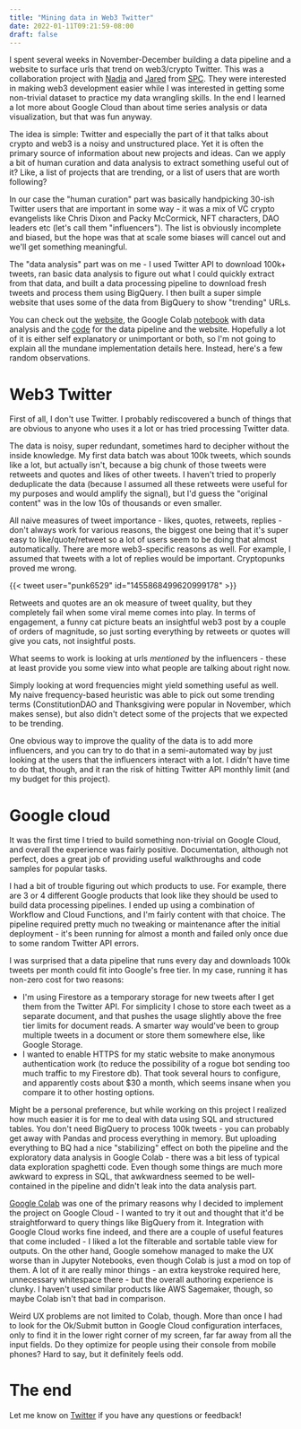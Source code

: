 ```yaml
---
title: "Mining data in Web3 Twitter"
date: 2022-01-11T09:21:59-08:00
draft: false
---
```

I spent several weeks in November-December building a data pipeline and a website to surface urls that trend on web3/crypto Twitter. This was a collaboration project with [Nadia](https://twitter.com/nseldeib) and [Jared](https://twitter.com/jaredcosulich) from [SPC](https://www.southparkcommons.com/). They were interested in making web3 development easier while I was interested in getting some non-trivial dataset to practice my data wrangling skills. In the end I learned a lot more about Google Cloud than about time series analysis or data visualization, but that was fun anyway.

The idea is simple: Twitter and especially the part of it that talks about crypto and web3 is a noisy and unstructured place. Yet it is often the primary source of information about new projects and ideas. Can we apply a bit of human curation and data analysis to extract something useful out of it? Like, a list of projects that are trending, or a list of users that are worth following?

In our case the "human curation" part was basically handpicking 30-ish Twitter users that are important in some way - it was a mix of VC crypto evangelists like Chris Dixon and Packy McCormick, NFT characters, DAO leaders etc (let's call them "influencers"). The list is obviously incomplete and biased, but the hope was that at scale some biases will cancel out and we'll get something meaningful.

The "data analysis" part was on me - I used Twitter API to download 100k+ tweets, ran basic data analysis to figure out what I could quickly extract from that data, and built a data processing pipeline to download fresh tweets and process them using BigQuery. I then built a super simple website that uses some of the data from BigQuery to show "trending" URLs.

You can check out the [website](https://web3twitter.dkishylau.com), the Google Colab [notebook](https://colab.research.google.com/drive/1fNKeNOsdhgbzkd3Z3dDquqmN9L86qeHg?usp=sharing) with data analysis and the [code](https://github.com/ph-ph/web3explorer) for the data pipeline and the website. Hopefully a lot of it is either self explanatory or unimportant or both, so I'm not going to explain all the mundane implementation details here. Instead, here's a few random observations.

# Web3 Twitter
First of all, I don't use Twitter. I probably rediscovered a bunch of things that are obvious to anyone who uses it a lot or has tried processing Twitter data.

The data is noisy, super redundant, sometimes hard to decipher without the inside knowledge. My first data batch was about 100k tweets, which sounds like a lot, but actually isn't, because a big chunk of those tweets were retweets and quotes and likes of other tweets. I haven't tried to properly deduplicate the data (because I assumed all these retweets were useful for my purposes and would amplify the signal), but I'd guess the "original content" was in the low 10s of thousands or even smaller.

All naive measures of tweet importance - likes, quotes, retweets, replies - don't always work for various reasons, the biggest one being that it's super easy to like/quote/retweet so a lot of users seem to be doing that almost automatically. There are more web3-specific reasons as well. For example, I assumed that tweets with a lot of replies would be important. Cryptopunks proved me wrong.

  {{< tweet user="punk6529" id="1455868499620999178" >}}

Retweets and quotes are an ok measure of tweet quality, but they completely fail when some viral meme comes into play. In terms of engagement, a funny cat picture beats an insightful web3 post by a couple of orders of magnitude, so just sorting everything by retweets or quotes will give you cats, not insightful posts.

What seems to work is looking at urls _mentioned_ by the influencers - these at least provide you some view into what people are talking about right now.

Simply looking at word frequencies might yield something useful as well. My naive frequency-based heuristic was able to pick out some trending terms (ConstitutionDAO and Thanksgiving were popular in November, which makes sense), but also didn't detect some of the projects that we expected to be trending.

One obvious way to improve the quality of the data is to add more influencers, and you can try to do that in a semi-automated way by just looking at the users that the influencers interact with a lot. I didn't have time to do that, though, and it ran the risk of hitting Twitter API monthly limit (and my budget for this project).

# Google cloud
It was the first time I tried to build something non-trivial on Google Cloud, and overall the experience was fairly positive. Documentation, although not perfect, does a great job of providing useful walkthroughs and code samples for popular tasks.

I had a bit of trouble figuring out which products to use. For example, there are 3 or 4 different Google products that look like they should be used to build data processing pipelines. I ended up using a combination of Workflow and Cloud Functions, and I'm fairly content with that choice. The pipeline required pretty much no tweaking or maintenance after the initial deployment - it's been running for almost a month and failed only once due to some random Twitter API errors.

I was surprised that a data pipeline that runs every day and downloads 100k tweets per month could fit into Google's free tier. In my case, running it has non-zero cost for two reasons:
- I'm using Firestore as a temporary storage for new tweets after I get them from the Twitter API. For simplicity I chose to store each tweet as a separate document, and that pushes the usage slightly above the free tier limits for document reads. A smarter way would've been to group multiple tweets in a document or store them somewhere else, like Google Storage.
- I wanted to enable HTTPS for my static website to make anonymous authentication work (to reduce the possibility of a rogue bot sending too much traffic to my Firestore db). That took several hours to configure, and apparently costs about $30 a month, which seems insane when you compare it to other hosting options.

Might be a personal preference, but while working on this project I realized how much easier it is for me to deal with data using SQL and structured tables. You don't need BigQuery to process 100k tweets - you can probably get away with Pandas and process everything in memory. But uploading everything to BQ had a nice "stabilizing" effect on both the pipeline and the exploratory data analysis in Google Colab - there was a bit less of typical data exploration spaghetti code. Even though some things are much more awkward to express in SQL, that awkwardness seemed to be well-contained in the pipeline and didn't leak into the data analysis part.

[Google Colab](https://colab.research.google.com/) was one of the primary reasons why I decided to implement the project on Google Cloud - I wanted to try it out and thought that it'd be straightforward to query things like BigQuery from it. Integration with Google Cloud works fine indeed, and there are a couple of useful features that come included - I liked a lot the filterable and sortable table view for outputs. On the other hand, Google somehow managed to make the UX worse than in Jupyter Notebooks, even though Colab is just a mod on top of them. A lot of it are really minor things - an extra keystroke required here, unnecessary whitespace there - but the overall authoring experience is clunky. I haven't used similar products like AWS Sagemaker, though, so maybe Colab isn't that bad in comparison.

Weird UX problems are not limited to Colab, though. More than once I had to look for the Ok/Submit button in Google Cloud configuration interfaces, only to find it in the lower right corner of my screen, far far away from all the input fields. Do they optimize for people using their console from mobile phones? Hard to say, but it definitely feels odd.

# The end
Let me know on [Twitter](https://twitter.com/dkishylau) if you have any questions or feedback!
